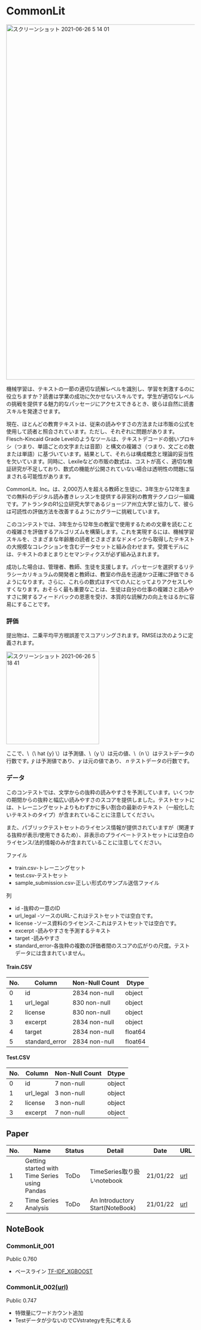 # CommonLit
<img width="950" alt="スクリーンショット 2021-06-26 5 14 01" src="https://user-images.githubusercontent.com/65795828/123480445-5443a300-d63d-11eb-8403-6ad3a02d0984.png">

機械学習は、テキストの一節の適切な読解レベルを識別し、学習を刺激するのに役立ちますか？読書は学業の成功に欠かせないスキルです。学生が適切なレベルの挑戦を提供する魅力的なパッセージにアクセスできるとき、彼らは自然に読書スキルを発達させます。

現在、ほとんどの教育テキストは、従来の読みやすさの方法または市販の公式を使用して読者と照合されています。ただし、それぞれに問題があります。Flesch-Kincaid Grade Levelのようなツールは、テキストデコードの弱いプロキシ（つまり、単語ごとの文字または音節）と構文の複雑さ（つまり、文ごとの数または単語）に基づいています。結果として、それらは構成概念と理論的妥当性を欠いています。同時に、Lexileなどの市販の数式は、コストが高く、適切な検証研究が不足しており、数式の機能が公開されていない場合は透明性の問題に悩まされる可能性があります。

CommonLit、Inc。は、2,000万人を超える教師と生徒に、3年生から12年生までの無料のデジタル読み書きレッスンを提供する非営利の教育テクノロジー組織です。アトランタのR1公立研究大学であるジョージア州立大学と協力して、彼らは可読性の評価方法を改善するようにカグラーに挑戦しています。

このコンテストでは、3年生から12年生の教室で使用するための文章を読むことの複雑さを評価するアルゴリズムを構築します。これを実現するには、機械学習スキルを、さまざまな年齢層の読者とさまざまなドメインから取得したテキストの大規模なコレクションを含むデータセットと組み合わせます。受賞モデルには、テキストのまとまりとセマンティクスが必ず組み込まれます。

成功した場合は、管理者、教師、生徒を支援します。パッセージを選択するリテラシーカリキュラムの開発者と教師は、教室の作品を迅速かつ正確に評価できるようになります。さらに、これらの数式はすべての人にとってよりアクセスしやすくなります。おそらく最も重要なことは、生徒は自分の仕事の複雑さと読みやすさに関するフィードバックの恩恵を受け、本質的な読解力の向上をはるかに容易にすることです。

### 評価
提出物は、二乗平均平方根誤差でスコアリングされます。RMSEは次のように定義されます。

<img width="248" alt="スクリーンショット 2021-06-26 5 18 41" src="https://user-images.githubusercontent.com/65795828/123480906-fb283f00-d63d-11eb-8282-0ef8e2303b8a.png">

ここで、\（\ hat {y} \）は予測値、\（y \）は元の値、\（n \）はテストデータの行数です。𝑦̂  は予測値であり、 𝑦 は元の値であり、 𝑛 テストデータの行数です。


### データ
このコンテストでは、文学からの抜粋の読みやすさを予測しています。いくつかの期間からの抜粋と幅広い読みやすさのスコアを提供しました。テストセットには、トレーニングセットよりもわずかに多い割合の最新のテキスト（一般化したいテキストのタイプ）が含まれていることに注意してください。

また、パブリックテストセットのライセンス情報が提供されていますが（関連する抜粋が表示/使用できるため）、非表示のプライベートテストセットには空白のライセンス/法的情報のみが含まれていることに注意してください。

ファイル
- train.csv-トレーニングセット
- test.csv-テストセット
- sample_submission.csv-正しい形式のサンプル送信ファイル

列
- id -抜粋の一意のID
- url_legal -ソースのURL-これはテストセットでは空白です。
- license -ソース資料のライセンス-これはテストセットでは空白です。
- excerpt -読みやすさを予測するテキスト
- target -読みやすさ
- standard_error-各抜粋の複数の評価者間のスコアの広がりの尺度。テストデータには含まれていません。

#### Train.CSV
No. |  Column |  Non-Null Count | Dtype  
-- | ----------- |  --------- | -----  
 0 |  id  |            2834 non-null |  object 
 1 |  url_legal   |    830 non-null  |  object 
 2 |  license     |    830 non-null  |  object 
 3 |  excerpt     |    2834 non-null |  object 
 4 |  target      |    2834 non-null |  float64
 5 |  standard_error | 2834 non-null |  float64

#### Test.CSV
No. |  Column |  Non-Null Count | Dtype  
-- | ----------- |  --------- | -----  
0   |id   |      7 non-null   |   object
 1  | url_legal | 3 non-null  |    object
 2  | license  |  3 non-null  |    object
 3  | excerpt  |  7 non-null  |    object

## Paper
No. | Name | Status | Detail | Date | URL
--- | ---- | ------ | ------ | ---- | ---
1|Getting started with Time Series using Pandas|ToDo|TimeSeries取り扱いnotebook|21/01/22|[url](https://www.kaggle.com/parulpandey/getting-started-with-time-series-using-pandas)
2|Time Series Analysis | ToDo | An Introductory Start(NoteBook) | 21/01/22 | [url](https://www.kaggle.com/janiobachmann/time-series-analysis-an-introductory-start)

## NoteBook
### CommonLit_001
Public 0.760
- ベースライン
[TF-IDF_XGBOOST](https://www.kaggle.com/w1023672708/tfidf-xgboost)

### CommonLit_002[(url)](https://www.kaggle.com/kazumaishibashi/commonlit-002)
Public 0.747
- 特徴量にワードカウント追加
- Testデータが少ないのでCVstrategyを先に考える
